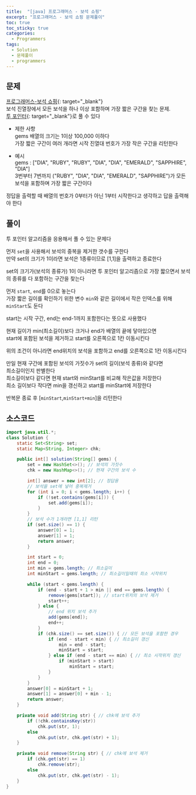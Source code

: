 ```yaml
---
title:  "[java] 프로그래머스 - 보석 쇼핑"
excerpt: "프로그래머스 - 보석 쇼핑 문제풀이"
toc: true
toc_sticky: true
categories:
  - Programmers
tags:
  - Solution
  - 문제풀이
  - programmers
---
```

## 문제  
[프로그래머스-보석 쇼핑](https://programmers.co.kr/learn/courses/30/lessons/67258?language=java){: target="_blank"}  
보석 진열장에서 모든 보석을 하나 이상 포함하며 가장 짧은 구간을 찾는 문제.  
[투 포인터](https://hongjuzzang.github.io/algorithm/two_pointers/){: target="_blank"}로 풀 수 있다  



* 제한 사항  
gems 배열의 크기는 1이상 100,000 이하다  
가장 짧은 구간이 여러 개라면 시작 진열대 번호가 가장 작은 구간을 리턴한다  

* 예시  
gems : ["DIA", "RUBY", "RUBY", "DIA", "DIA", "EMERALD", "SAPPHIRE", "DIA"]  
3번부터 7번까지 ("RUBY", "DIA", "DIA", "EMERALD", "SAPPHIRE")가 모든 보석을 포함하며 가장 짧은 구간이다  

정답을 출력할 때 배열의 번호가 0부터가 아닌 1부터 시작한다고 생각하고 답을 출력해야 한다  


## 풀이  
투 포인터 알고리즘을 응용해서 풀 수 있는 문제다  

먼저 `set`을 사용해서 보석의 중복을 제거한 갯수를 구한다  
만약 set의 크기가 1이라면 보석은 1종류이므로 [1,1]을 출력하고 종료한다  

set의 크기가(보석의 종류가) 1이 아니라면 투 포인터 알고리즘으로 가장 짧으면서 보석의 종류를 다 포함하는 구간을 찾는다  

먼저 `start`, `end`를 0으로 놓는다  
가장 짧은 길이를 확인하기 위한 변수 `min`와 같은 길이에서 작은 인덱스를 위해 `minStart`도 둔다  

start는 시작 구간, end는 end-1까지 포함한다는 뜻으로 사용했다  


현재 길이가 min(최소길이)보다 크거나 end가 배열의 끝에 닿아있으면  
start에 포함된 보석을 제거하고 start를 오른쪽으로 1칸 이동시킨다  

위의 조건이 아니라면 end위치의 보석을 포함하고 end를 오른쪽으로 1칸 이동시킨다  

만일 현재 구간에 포함된 보석의 가짓수가 set의 길이(보석 종류)와 같다면  
최소길이인지 판별한다  
최소길이보다 같다면 현재 start와 minStart를 비교해 작은값을 저장한다  
최소 길이보다 작다면 min을 갱신하고 start를 minStart에 저장한다  


반복문 종료 후 [`minStart`,`minStart+min`]을 리턴한다  


## 소스코드  

```java
import java.util.*;
class Solution {
	static Set<String> set;
	static Map<String, Integer> chk;

	public int[] solution(String[] gems) {
		set = new HashSet<>(); // 보석의 가짓수
		chk = new HashMap<>(); // 현재 구간의 보석 수

		int[] answer = new int[2]; // 정답용
		// 보석을 set에 넣어 중복제거
		for (int i = 0; i < gems.length; i++) { 
			if (!set.contains(gems[i])) {
				set.add(gems[i]);
			}
		}
		// 보석 수가 1개라면 [1,1] 리턴
		if (set.size() == 1) {
			answer[0] = 1;
			answer[1] = 1;
			return answer;
		}

		int start = 0;
		int end = 0;
		int min = gems.length; // 최소길이
		int minStart = gems.length; // 최소길이일때의 최소 시작위치

		while (start < gems.length) {
			if (end - start + 1 > min || end == gems.length) {
				remove(gems[start]); // start위치의 보석 제거
				start++;
			} else {
				// end 위치 보석 추가
				add(gems[end]);
				end++;
			}
			if (chk.size() == set.size()) { // 모든 보석을 포함한 경우
				if (end - start < min) { // 최소길이 갱신
					min = end - start;
					minStart = start;
				} else if (end - start == min) { // 최소 시작위치 갱신
					if (minStart > start)
						minStart = start;
				}
			}
		}
		answer[0] = minStart + 1;
		answer[1] = answer[0] + min - 1;
		return answer;
	}

	private void add(String str) { // chk에 보석 추가
		if (!chk.containsKey(str))
			chk.put(str, 1);
		else
			chk.put(str, chk.get(str) + 1);
	}

	private void remove(String str) { // chk에 보석 제거
		if (chk.get(str) == 1)
			chk.remove(str);
		else
			chk.put(str, chk.get(str) - 1);
	}
}
```